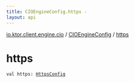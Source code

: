 ```yaml
---
title: CIOEngineConfig.https - 
layout: api
---
```


<div class='api-docs-breadcrumbs'><a href="../index.html">io.ktor.client.engine.cio</a> / <a href="index.html">CIOEngineConfig</a> / <a href="./https.html">https</a></div>

# https

<div class="signature"><code><span class="keyword">val </span><span class="identifier">https</span><span class="symbol">: </span><a href="../-https-config/index.html"><span class="identifier">HttpsConfig</span></a></code></div>
